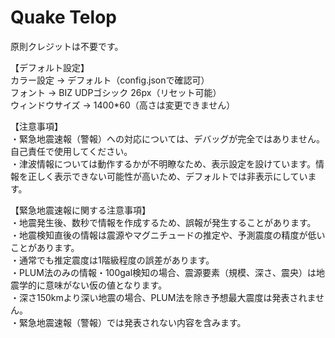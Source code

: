 # Quake Telop

原則クレジットは不要です。

【デフォルト設定】<br>
カラー設定 -> デフォルト（config.jsonで確認可）<br>
フォント -> BIZ UDPゴシック 26px（リセット可能）<br>
ウィンドウサイズ -> 1400*60（高さは変更できません）<br>

【注意事項】<br>
・緊急地震速報（警報）への対応については、デバッグが完全ではありません。自己責任で使用してください。<br>
・津波情報については動作するかが不明瞭なため、表示設定を設けています。情報を正しく表示できない可能性が高いため、デフォルトでは非表示にしています。<br>

【緊急地震速報に関する注意事項】<br>
・地震発生後、数秒で情報を作成するため、誤報が発生することがあります。<br>
・地震検知直後の情報は震源やマグニチュードの推定や、予測震度の精度が低いことがあります。<br>
・通常でも推定震度は1階級程度の誤差があります。<br>
・PLUM法のみの情報・100gal検知の場合、震源要素（規模、深さ、震央）は地震学的に意味がない仮の値となります。<br>
・深さ150kmより深い地震の場合、PLUM法を除き予想最大震度は発表されません。<br>
・緊急地震速報（警報）では発表されない内容を含みます。<br>
